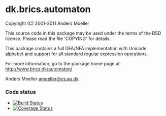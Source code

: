 dk.brics.automaton
==================

Copyright (C) 2001-2011 Anders Moeller

This source code in this package may be used under the terms of the
BSD license.  Please read the file 'COPYING' for details.

This package contains a full DFA/NFA implementation with Unicode
alphabet and support for all standard regular expression operations.

For more information, go to the package home page at
http://www.brics.dk/automaton/


Anders Moeller
amoeller@cs.au.dk


### Code status

* [![Build Status](https://travis-ci.org/robertrv/xeger.png?branch=master)](https://travis-ci.org/robertrv/dk.brics.automaton)
* [![Coverage Status](https://coveralls.io/repos/robertrv/dk.brics.automaton/badge.svg)](https://coveralls.io/r/robertrv/dk.brics.automaton)
